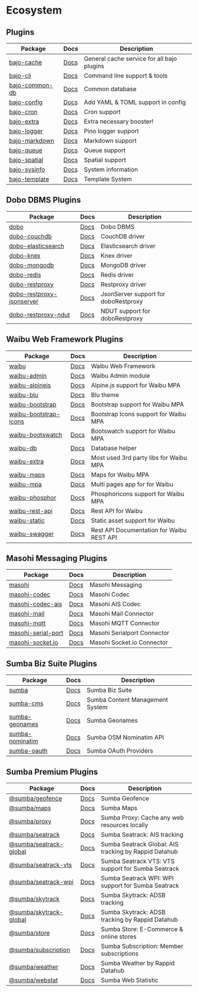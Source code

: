 # Ecosystem

## Plugins

| Package | Docs | Description |
| ------- | ---- | ----------- |
| [bajo-cache](https://github.com/ardhi/bajo-cache) | [Docs](https://ardhi.github.io/bajo-cache) | General cache service for all bajo plugins |
| [bajo-cli](https://github.com/ardhi/bajo-cli) | [Docs](https://ardhi.github.io/bajo-cli) | Command line support & tools |
| [bajo-common-db](https://github.com/ardhi/bajo-common-db) | [Docs](https://ardhi.github.io/bajo-common-db) | Common database |
| [bajo-config](https://github.com/ardhi/bajo-config) | [Docs](https://ardhi.github.io/bajo-config) | Add YAML & TOML support in config |
| [bajo-cron](https://github.com/ardhi/bajo-cron) | [Docs](https://ardhi.github.io/bajo-cron) | Cron support |
| [bajo-extra](https://github.com/ardhi/bajo-extra) | [Docs](https://ardhi.github.io/bajo-extra) | Extra necessary booster! |
| [bajo-logger](https://github.com/ardhi/bajo-logger) | [Docs](https://ardhi.github.io/bajo-logger) | Pino logger support |
| [bajo-markdown](https://github.com/ardhi/bajo-markdown) | [Docs](https://ardhi.github.io/bajo-markdown) | Markdown support |
| [bajo-queue](https://github.com/ardhi/bajo-queue) | [Docs](https://ardhi.github.io/bajo-queue) | Queue support |
| [bajo-spatial](https://github.com/ardhi/bajo-spatial) | [Docs](https://ardhi.github.io/bajo-spatial) | Spatial support |
| [bajo-sysinfo](https://github.com/ardhi/bajo-sysinfo) | [Docs](https://ardhi.github.io/bajo-sysinfo) | System information |
| [bajo-template](https://github.com/ardhi/bajo-template) | [Docs](https://ardhi.github.io/bajo-template) | Template System |

## Dobo DBMS Plugins

| Package | Docs | Description |
| ------- | ---- | ----------- |
| [dobo](https://github.com/ardhi/dobo) | [Docs](https://ardhi.github.io/dobo) | Dobo DBMS |
| [dobo-couchdb](https://github.com/ardhi/dobo-couchdb) | [Docs](https://ardhi.github.io/dobo-couchdb) | CouchDB driver |
| [dobo-elasticsearch](https://github.com/ardhi/dobo-elasticsearch) | [Docs](https://ardhi.github.io/dobo-elasticsearch) | Elasticsearch driver |
| [dobo-knex](https://github.com/ardhi/dobo-knex) | [Docs](https://ardhi.github.io/dobo-knex) | Knex driver |
| [dobo-mongodb](https://github.com/ardhi/dobo-mongodb) | [Docs](https://ardhi.github.io/dobo-mongodb) | MongoDB driver |
| [dobo-redis](https://github.com/ardhi/dobo-redis) | [Docs](https://ardhi.github.io/dobo-redis) | Redis driver |
| [dobo-restproxy](https://github.com/ardhi/dobo-restproxy) | [Docs](https://ardhi.github.io/dobo-restproxy) | Restproxy driver |
| [dobo-restproxy-jsonserver](https://github.com/ardhi/dobo-restproxy-jsonserver) | [Docs](https://ardhi.github.io/dobo-restproxy-jsonserver) | JsonServer support for doboRestproxy |
| [dobo-restproxy-ndut](https://github.com/ardhi/dobo-restproxy-ndut) | [Docs](https://ardhi.github.io/dobo-restproxy-ndut) | NDUT support for doboRestproxy |

## Waibu Web Framework Plugins

| Package | Docs | Description |
| ------- | ---- | ----------- |
| [waibu](https://github.com/ardhi/waibu) | [Docs](https://ardhi.github.io/waibu) | Waibu Web Framework |
| [waibu-admin](https://github.com/ardhi/waibu-admin) | [Docs](https://ardhi.github.io/waibu-admin) | Waibu Admin module |
| [waibu-alpinejs](https://github.com/ardhi/waibu-alpinejs) | [Docs](https://ardhi.github.io/waibu-alpinejs) |Alpine.js support for Waibu MPA |
| [waibu-blu](https://github.com/ardhi/waibu-blu) | [Docs](https://ardhi.github.io/waibu-blu) | Blu theme |
| [waibu-bootstrap](https://github.com/ardhi/waibu-bootstrap) | [Docs](https://ardhi.github.io/waibu-bootstrap) | Bootstrap support for Waibu MPA |
| [waibu-bootstrap-icons](https://github.com/ardhi/waibu-bootstrap-icons) | [Docs](https://ardhi.github.io/waibu-bootstrap-icons) | Bootstrap Icons support for Waibu MPA |
| [waibu-bootswatch](https://github.com/ardhi/waibu-bootswatch) | [Docs](https://ardhi.github.io/waibu-bootswatch) | Bootswatch support for Waibu MPA |
| [waibu-db](https://github.com/ardhi/waibu-db) | [Docs](https://ardhi.github.io/waibu-db) | Database helper |
| [waibu-extra](https://github.com/ardhi/waibu-extra) | [Docs](https://ardhi.github.io/waibu-extra) | Most used 3rd party libs for Waibu MPA |
| [waibu-maps](https://github.com/ardhi/waibu-maps) | [Docs](https://ardhi.github.io/waibu-maps) | Maps for Waibu MPA |
| [waibu-mpa](https://github.com/ardhi/waibu-mpa) | [Docs](https://ardhi.github.io/waibu-mpa) | Multi pages app for for Waibu |
| [waibu-phosphor](https://github.com/ardhi/waibu-phosphor) | [Docs](https://ardhi.github.io/waibu-phosphor) | Phosphoricons support for Waibu MPA |
| [waibu-rest-api](https://github.com/ardhi/waibu-rest-api) | [Docs](https://ardhi.github.io/waibu-rest-api) | Rest API for Waibu |
| [waibu-static](https://github.com/ardhi/waibu-static) | [Docs](https://ardhi.github.io/waibu-static) | Static asset support for Waibu |
| [waibu-swagger](https://github.com/ardhi/waibu-swagger) | [Docs](https://ardhi.github.io/waibu-swagger) | Rest API Documentation for Waibu REST API |

## Masohi Messaging Plugins

| Package | Docs | Description |
| ------- | ---- | ----------- |
| [masohi](https://github.com/ardhi/masohi) | [Docs](https://ardhi.github.io/masohi) | Masohi Messaging |
| [masohi-codec](https://github.com/ardhi/masohi-codec) | [Docs](https://ardhi.github.io/masohi-codec) | Masohi Codec |
| [masohi-codec-ais](https://github.com/ardhi/masohi-codec-ais) | [Docs](https://ardhi.github.io/masohi-codec-ais) | Masohi AIS Codec |
| [masohi-mail](https://github.com/ardhi/masohi-mail) | [Docs](https://ardhi.github.io/masohi-mail) | Masohi Mail Connector |
| [masohi-mqtt](https://github.com/ardhi/masohi-mqtt) | [Docs](https://ardhi.github.io/masohi-mqtt) | Masohi MQTT Connector |
| [masohi-serial-port](https://github.com/ardhi/masohi-serialport) | [Docs](https://ardhi.github.io/masohi-serialport) | Masohi Serialport Connector |
| [masohi-socket.io](https://github.com/ardhi/masohi-socket.io) | [Docs](https://ardhi.github.io/masohi-socket.io) | Masohi Socket.io Connector |

## Sumba Biz Suite Plugins

| Package | Docs | Description |
| ------- | ---- | ----------- |
| [sumba](https://github.com/ardhi/sumba) | [Docs](https://ardhi.github.io/sumba) | Sumba Biz Suite |
| [sumba-cms](https://github.com/ardhi/sumba-cms) | [Docs](https://ardhi.github.io/sumba-cms) | Sumba Content Management System |
| [sumba-geonames](https://github.com/ardhi/sumba-geonames) | [Docs](https://ardhi.github.io/sumba-geonames) | Sumba Geonames |
| [sumba-nominatim](https://github.com/ardhi/sumba-nominatim) | [Docs](https://ardhi.github.io/sumba-nominatim) | Sumba OSM Nominatim API |
| [sumba-oauth](https://github.com/ardhi/sumba-oauth) | [Docs](https://ardhi.github.io/sumba-oauth) | Sumba OAuth Providers |

## Sumba Premium Plugins

| Package | Docs | Description |
| ------- | ---- | ----------- |
| [@sumba/geofence](https://bajo.app/premium-plugins/sumba-geofence) | [Docs](https://ardhi.github.io/sumba-geofence) | Sumba Geofence |
| [@sumba/maps](https://bajo.app/premium-plugins/sumba-maps) | [Docs](https://ardhi.github.io/sumba-maps) | Sumba Maps |
| [@sumba/proxy](https://bajo.app/premium-plugins/sumba-proxy) | [Docs](https://ardhi.github.io/sumba-proxy) | Sumba Proxy: Cache any web resources locally |
| [@sumba/seatrack](https://bajo.app/premium-plugins/sumba-seatrack) | [Docs](https://ardhi.github.io/sumba-seatrack) | Sumba Seatrack: AIS tracking |
| [@sumba/seatrack-global](https://bajo.app/premium-plugins/sumba-seatrack-global) | [Docs](https://ardhi.github.io/sumba-seatrack-global) | Sumba Seatrack Global: AIS tracking by Rappid Datahub  |
| [@sumba/seatrack-vts](https://bajo.app/premium-plugins/sumba-seatrack-vts) | [Docs](https://ardhi.github.io/sumba-seatrack-vts) | Sumba Seatrack VTS: VTS support for Sumba Seatrack |
| [@sumba/seatrack-wpi](https://bajo.app/premium-plugins/sumba-seatrack-wpi) | [Docs](https://ardhi.github.io/sumba-seatrack-wpi) | Sumba Seatrack WPI: WPI support for Sumba Seatrack |
| [@sumba/skytrack](https://bajo.app/premium-plugins/sumba-skytrack) | [Docs](https://ardhi.github.io/sumba-skytrack) | Sumba Skytrack: ADSB tracking |
| [@sumba/skytrack-global](https://bajo.app/premium-plugins/sumba-skytrack-global) | [Docs](https://ardhi.github.io/sumba-skytrack-global) | Sumba Skytrack: ADSB tracking by Rappid Datahub |
| [@sumba/store](https://bajo.app/premium-plugins/sumba-store) | [Docs](https://ardhi.github.io/sumba-store) | Sumba Store: E-Commerce & online stores |
| [@sumba/subscription](https://bajo.app/premium-plugins/sumba-subscription) | [Docs](https://ardhi.github.io/sumba-subscription) | Sumba Subscription: Member subscriptions |
| [@sumba/weather](https://bajo.app/premium-plugins/sumba-weather) | [Docs](https://ardhi.github.io/sumba-weather) | Sumba Weather by Rappid Datahub |
| [@sumba/webstat](https://bajo.app/premium-plugins/sumba-webstat) | [Docs](https://ardhi.github.io/sumba-webstat) | Sumba Web Statistic |
